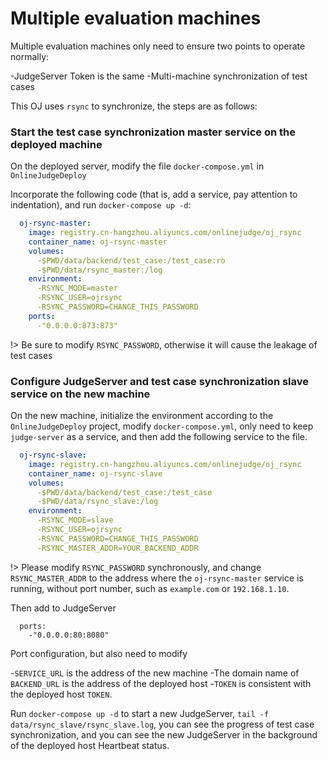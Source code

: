 # Multiple evaluation machines

Multiple evaluation machines only need to ensure two points to operate normally:

 -JudgeServer Token is the same
 -Multi-machine synchronization of test cases

This OJ uses `rsync` to synchronize, the steps are as follows:

### Start the test case synchronization master service on the deployed machine

On the deployed server, modify the file `docker-compose.yml` in `OnlineJudgeDeploy`

Incorporate the following code (that is, add a service, pay attention to indentation), and run `docker-compose up -d`:

```yaml
  oj-rsync-master:
    image: registry.cn-hangzhou.aliyuncs.com/onlinejudge/oj_rsync
    container_name: oj-rsync-master
    volumes:
      -$PWD/data/backend/test_case:/test_case:ro
      -$PWD/data/rsync_master:/log
    environment:
      -RSYNC_MODE=master
      -RSYNC_USER=ojrsync
      -RSYNC_PASSWORD=CHANGE_THIS_PASSWORD
    ports:
      -"0.0.0.0:873:873"
```

!> Be sure to modify `RSYNC_PASSWORD`, otherwise it will cause the leakage of test cases

### Configure JudgeServer and test case synchronization slave service on the new machine

On the new machine, initialize the environment according to the `OnlineJudgeDeploy` project, modify `docker-compose.yml`, only need to keep `judge-server` as a service, and then add the following service to the file.

```yaml
  oj-rsync-slave:
    image: registry.cn-hangzhou.aliyuncs.com/onlinejudge/oj_rsync
    container_name: oj-rsync-slave
    volumes:
      -$PWD/data/backend/test_case:/test_case
      -$PWD/data/rsync_slave:/log
    environment:
      -RSYNC_MODE=slave
      -RSYNC_USER=ojrsync
      -RSYNC_PASSWORD=CHANGE_THIS_PASSWORD
      -RSYNC_MASTER_ADDR=YOUR_BACKEND_ADDR
```

!> Please modify `RSYNC_PASSWORD` synchronously, and change `RSYNC_MASTER_ADDR` to the address where the `oj-rsync-master` service is running, without port number, such as `example.com` or `192.168.1.10`.

Then add to JudgeServer

```
  ports:
    -"0.0.0.0:80:8080"
```

Port configuration, but also need to modify

 -`SERVICE_URL` is the address of the new machine
 -The domain name of `BACKEND_URL` is the address of the deployed host
 -`TOKEN` is consistent with the deployed host `TOKEN`.

Run `docker-compose up -d` to start a new JudgeServer, `tail -f data/rsync_slave/rsync_slave.log`, you can see the progress of test case synchronization, and you can see the new JudgeServer in the background of the deployed host Heartbeat status.
